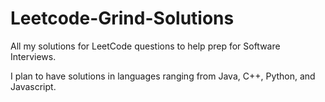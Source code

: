 # Leetcode-Grind-Solutions
All my solutions for LeetCode questions to help prep for Software Interviews.

I plan to have solutions in languages ranging from Java, C++, Python, and Javascript.

